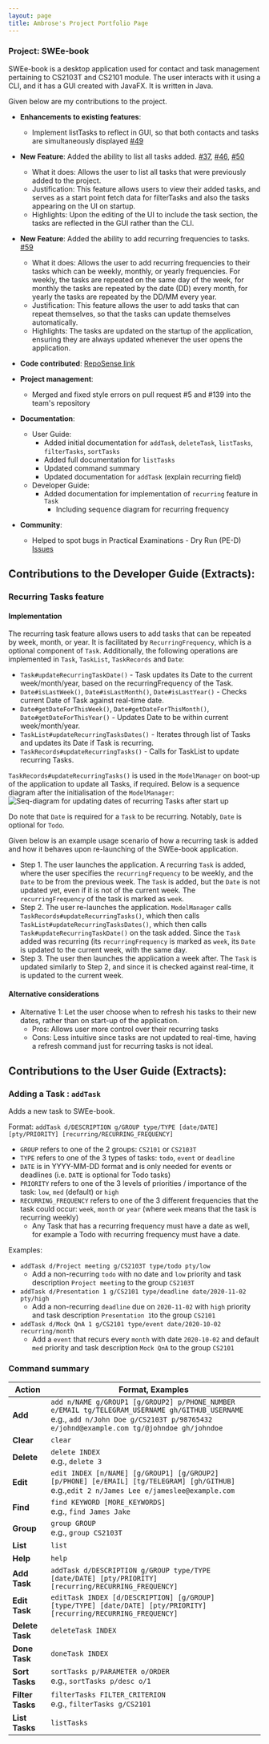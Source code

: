 ```yaml
---
layout: page
title: Ambrose's Project Portfolio Page
---
```


### Project: SWEe-book

SWEe-book is a desktop application used for contact and task management pertaining to CS2103T and CS2101 module. The user interacts with it using a CLI, and it has a GUI created with JavaFX. It is written in Java.

Given below are my contributions to the project.

* **Enhancements to existing features**:
    * Implement listTasks to reflect in GUI, so that both contacts and tasks are simultaneously displayed [#49](https://github.com/AY2122S1-CS2103T-W12-2/tp/pull/49)

* **New Feature**: Added the ability to list all tasks added. [#37](https://github.com/AY2122S1-CS2103T-W12-2/tp/pull/37), [#46](https://github.com/AY2122S1-CS2103T-W12-2/tp/pull/46), [#50](https://github.com/AY2122S1-CS2103T-W12-2/tp/pull/50)
    * What it does: Allows the user to list all tasks that were previously added to the project.
    * Justification: This feature allows users to view their added tasks, and serves as a start point fetch data for filterTasks and also the tasks appearing on the UI on startup.
    * Highlights: Upon the editing of the UI to include the task section, the tasks are reflected in the GUI rather than the CLI.

* **New Feature**: Added the ability to add recurring frequencies to tasks. [#59](https://github.com/AY2122S1-CS2103T-W12-2/tp/pull/59)
    * What it does: Allows the user to add recurring frequencies to their tasks which can be weekly, monthly, or yearly frequencies. For weekly,
      the tasks are repeated on the same day of the week, for monthly the tasks are repeated by the date (DD) every month, for yearly the tasks are repeated
      by the DD/MM every year.
    * Justification: This feature allows the user to add tasks that can repeat themselves, so that the tasks can update themselves automatically.
    * Highlights: The tasks are updated on the startup of the application, ensuring they are always updated whenever the user opens the application.

* **Code contributed**: [RepoSense link](https://nus-cs2103-ay2122s1.github.io/tp-dashboard/?search=CS2103T-W12-2&sort=groupTitle&sortWithin=title&timeframe=commit&mergegroup=&groupSelect=groupByRepos&breakdown=true&checkedFileTypes=docs~functional-code~test-code~other&since=2021-09-17&tabOpen=true&tabType=zoom&tabAuthor=zhenxuantan&tabRepo=AY2122S1-CS2103T-W12-2%2Ftp%5Bmaster%5D&authorshipIsMergeGroup=false&authorshipFileTypes=docs~functional-code~test-code~other&authorshipIsBinaryFileTypeChecked=false&zA=ambroseboo&zR=AY2122S1-CS2103T-W12-2%2Ftp%5Bmaster%5D&zACS=198.05172413793105&zS=2021-09-17&zFS=CS2103T-W12-2&zU=2021-11-07&zMG=false&zFTF=commit&zFGS=groupByRepos&zFR=false&until=2021-11-07)

* **Project management**:
    * Merged and fixed style errors on pull request #5 and #139 into the team's repository

* **Documentation**:
    * User Guide:
        * Added initial documentation for `addTask`, `deleteTask`, `listTasks`, `filterTasks`, `sortTasks`
        * Added full documentation for `listTasks`
        * Updated command summary
        * Updated documentation for `addTask` (explain recurring field)
    * Developer Guide:
        * Added documentation for implementation of `recurring` feature in `Task`
            * Including sequence diagram for recurring frequency

* **Community**:
    * Helped to spot bugs in Practical Examinations - Dry Run (PE-D) [Issues](https://github.com/ambroseboo/ped/issues)

<div style="page-break-after: always;"></div>

## **Contributions to the Developer Guide (Extracts)**:

### Recurring Tasks feature
#### Implementation
The recurring task feature allows users to add tasks that can be repeated by week, month, or year. It is facilitated
by `RecurringFrequency`, which is a optional component of `Task`. Additionally, the following operations are implemented
in `Task`, `TaskList`, `TaskRecords` and `Date`:
* `Task#updateRecurringTaskDate()` - Task updates its Date to the current week/month/year, based on the
  recurringFrequency of the Task.
* `Date#isLastWeek()`, `Date#isLastMonth()`, `Date#isLastYear()` - Checks current Date of Task against real-time date.
* `Date#getDateForThisWeek()`, `Date#getDateForThisMonth()`, `Date#getDateForThisYear()` - Updates Date to be within
  current week/month/year.
* `TaskList#updateRecurringTasksDates()` - Iterates through list of Tasks and updates its Date if Task is recurring.
* `TaskRecords#updateRecurringTasks()` - Calls for TaskList to update recurring Tasks.

`TaskRecords#updateRecurringTasks()` is used in the `ModelManager` on boot-up of the application to update all Tasks, if
required. Below is a sequence diagram after the initialisation of the `ModelManager`:
![Seq-diagram for updating dates of recurring Tasks after start up](images/RecurringFrequencySequenceDiagram.png)

Do note that `Date` is required for a `Task` to be recurring. Notably, `Date` is optional for `Todo`.

Given below is an example usage scenario of how a recurring task is added and how it behaves upon re-launching of
the SWEe-book application.

* Step 1. The user launches the application. A recurring `Task` is added, where the user specifies the
  `recurringFrequency` to be weekly, and the `Date` to be from the previous week. The `Task` is added, but the `Date` is
  not updated yet, even if it is not of the current week. The `recurringFrequency` of the task is marked as `week`.
* Step 2. The user re-launches the application. `ModelManager` calls `TaskRecords#updateRecurringTasks()`, which then
  calls `TaskList#updateRecurringTasksDates()`, which then calls `Task#updateRecurringTaskDate()` on the task added.
  Since the `Task` added was recurring (its `recurringFrequency` is marked as `week`, its `Date` is updated to the
  current week, with the same day.
* Step 3. The user then launches the application a week after. The `Task` is updated similarly to Step 2, and since it
  is checked against real-time, it is updated to the current week.

#### Alternative considerations
* Alternative 1: Let the user choose when to refresh his tasks to their new dates, rather than on start-up of the application.
    * Pros: Allows user more control over their recurring tasks
    * Cons: Less intuitive since tasks are not updated to real-time, having a refresh command just for recurring tasks
      is not ideal.

<div style="page-break-after: always;"></div>

## **Contributions to the User Guide (Extracts)**:

### Adding a Task : `addTask`

Adds a new task to SWEe-book.

Format: `addTask d/DESCRIPTION g/GROUP type/TYPE [date/DATE] [pty/PRIORITY] [recurring/RECURRING_FREQUENCY]`
* `GROUP` refers to one of the 2 groups: `CS2101` or `CS2103T`
* `TYPE` refers to one of the 3 types of tasks: `todo`, `event` or `deadline`
* `DATE` is in YYYY-MM-DD format and is only needed for events or deadlines (i.e. `DATE` is optional for Todo tasks)
* `PRIORITY` refers to one of the 3 levels of priorities / importance of the task: `low`, `med` (default) or `high`
* `RECURRING_FREQUENCY` refers to one of the 3 different frequencies that the task could occur: `week`, `month` or `year` (where `week` means that the task is recurring weekly)
    * Any Task that has a recurring frequency must have a date as well, for example a Todo with recurring frequency must have a date.

Examples:
* `addTask d/Project meeting g/CS2103T type/todo pty/low`
    * Add a non-recurring `todo` with no date and `low` priority and
      task description `Project meeting` to the group `CS2103T`
* `addTask d/Presentation 1 g/CS2101 type/deadline date/2020-11-02 pty/high`
    * Add a non-recurring `deadline` due on `2020-11-02`
      with `high` priority and task description `Presentation 1`to the group `CS2101`
* `addTask d/Mock QnA 1 g/CS2101 type/event date/2020-10-02 recurring/month`
    * Add a `event` that recurs every `month` with
      date `2020-10-02` and default `med` priority and task description `Mock QnA` to the group `CS2101`

### Command summary

Action | Format, Examples
--------|------------------
**Add** | `add n/NAME g/GROUP1 [g/GROUP2] p/PHONE_NUMBER e/EMAIL tg/TELEGRAM_USERNAME gh/GITHUB_USERNAME` <br> e.g., `add n/John Doe g/CS2103T p/98765432 e/johnd@example.com tg/@johndoe gh/johndoe`
**Clear** | `clear`
**Delete** | `delete INDEX`<br> e.g., `delete 3`
**Edit** | `edit INDEX [n/NAME] [g/GROUP1] [g/GROUP2] [p/PHONE] [e/EMAIL] [tg/TELEGRAM] [gh/GITHUB]`<br> e.g.,`edit 2 n/James Lee e/jameslee@example.com`
**Find** | `find KEYWORD [MORE_KEYWORDS]`<br> e.g., `find James Jake`
**Group** | `group GROUP` <br> e.g., `group CS2103T`
**List** | `list`
**Help** | `help`
**Add Task** | `addTask d/DESCRIPTION g/GROUP type/TYPE [date/DATE] [pty/PRIORITY] [recurring/RECURRING_FREQUENCY]`
**Edit Task** | `editTask INDEX [d/DESCRIPTION] [g/GROUP] [type/TYPE] [date/DATE] [pty/PRIORITY] [recurring/RECURRING_FREQUENCY]`
**Delete Task** | `deleteTask INDEX`
**Done Task** | `doneTask INDEX`
**Sort Tasks** | `sortTasks p/PARAMETER o/ORDER` <br> e.g., `sortTasks p/desc o/1`
**Filter Tasks** | `filterTasks FILTER_CRITERION` <br> e.g., `filterTasks g/CS2101`
**List Tasks** | `listTasks`
